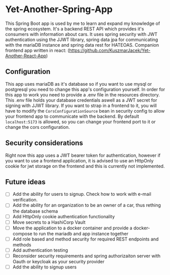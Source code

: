 ﻿# Yet-Another-Spring-App

This Spring Boot app is used by me to learn and expand my knowledge of the spring ecosystem. It's a backend REST API which provides it's consumers with information about cars. It uses spring security with JWT authentication using the JJWT library, spring data jpa for communicating with the mariaDB instance and spring data rest for HATEOAS.
Companion frontend app written in react: (https://github.com/KuszmarJacek/Yet-Another-React-App)

## Configuration

This app uses mariaDB as it's database so if you want to use mysql or postgresql you need to change this app's configuration yourself.
In order for this app to work you need to provide a .env file in the resources directory. This .env file holds your database credentials aswell as a JWT secret for signing with JJWT library.
If you want to strap in a frontend to it, you will have to modify the `CorsConfigurationSource` bean in security config to allow your frontend app to communicate with the backend. By default `localhost:5173` is allowed, so you can change your frontend port to it or change the cors configuration.

## Security considerations

Right now this app uses a JWT bearer token for authentication, however if you want to use a frontend application, it is advised to use an HttpOnly cookie for jwt storage on the frontend and this is currently not implemented.

## Future ideas

- [ ] Add the ability for users to signup. Check how to work with e-mail verification.
- [ ] Add the ability for an organization to be an owner of a car, thus rething the database schema
- [ ] Add HttpOnly cookie authentication functionality
- [ ] Move secrets to a HashiCorp Vault
- [ ] Move the application to a docker container and provide a docker-compose to run the mariadb and app instance together
- [ ] Add role based and method security for required REST endpoints and methods
- [ ] Add authentication testing
- [ ] Reconsider security requirements and spring authorizaiton server with Oauth or keycloak as your security provider
- [ ] Add the ability to signup users
